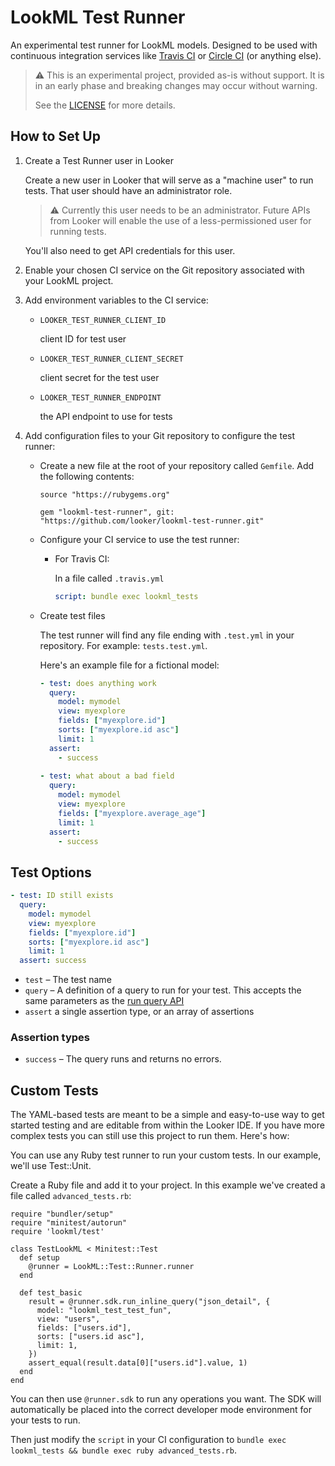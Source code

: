 # LookML Test Runner

An experimental test runner for LookML models. Designed to be used with continuous integration services like [Travis CI](https://travis-ci.org/) or [Circle CI](https://circleci.com/) (or anything else).

> :warning: This is an experimental project, provided as-is without support. It is in an early phase and breaking changes may occur without warning.
> 
> See the [LICENSE](LICENSE) for more details.

## How to Set Up

1. Create a Test Runner user in Looker

    Create a new user in Looker that will serve as a "machine user" to run tests. That user should have an administrator role.

    > :warning: Currently this user needs to be an administrator. Future APIs from Looker will enable the use of a less-permissioned user for running tests.

    You'll also need to get API credentials for this user.

2. Enable your chosen CI service on the Git repository associated with your LookML project.

3. Add environment variables to the CI service:

    - `LOOKER_TEST_RUNNER_CLIENT_ID`

       client ID for test user
    - `LOOKER_TEST_RUNNER_CLIENT_SECRET`

      client secret for the test user
    - `LOOKER_TEST_RUNNER_ENDPOINT`
    
      the API endpoint to use for tests

4. Add configuration files to your Git repository to configure the test runner:


    - Create a new file at the root of your repository called `Gemfile`. Add the following contents:

        ```gemfile
        source "https://rubygems.org"

        gem "lookml-test-runner", git: "https://github.com/looker/lookml-test-runner.git"
        ```

    - Configure your CI service to use the test runner:

       - For Travis CI:

          In a file called `.travis.yml`

          ```yaml
          script: bundle exec lookml_tests
          ```

    - Create test files

      The test runner will find any file ending with `.test.yml` in your repository. For example: `tests.test.yml`.

      Here's an example file for a fictional model:

      ```yaml
      - test: does anything work
        query:
          model: mymodel
          view: myexplore
          fields: ["myexplore.id"]
          sorts: ["myexplore.id asc"]
          limit: 1
        assert:
          - success
          
      - test: what about a bad field
        query:
          model: mymodel
          view: myexplore
          fields: ["myexplore.average_age"]
          limit: 1
        assert:
          - success
      ```
## Test Options

```yaml
- test: ID still exists
  query:
    model: mymodel
    view: myexplore
    fields: ["myexplore.id"]
    sorts: ["myexplore.id asc"]
    limit: 1
  assert: success
```

- `test` – The test name
- `query` – A definition of a query to run for your test. This accepts the same parameters as the [run query API](https://docs.looker.com/reference/api-and-integration/api-reference/query#run_inline_query)
- `assert` a single assertion type, or an array of assertions

### Assertion types

- `success` – The query runs and returns no errors.

## Custom Tests

The YAML-based tests are meant to be a simple and easy-to-use way to get started testing and are editable from within the Looker IDE. If you have more complex tests you can still use this project to run them. Here's how:

You can use any Ruby test runner to run your custom tests. In our example, we'll use Test::Unit.

Create a Ruby file and add it to your project. In this example we've created a file called `advanced_tests.rb`:

```
require "bundler/setup"
require "minitest/autorun"
require 'lookml/test'

class TestLookML < Minitest::Test
  def setup
    @runner = LookML::Test::Runner.runner
  end

  def test_basic
    result = @runner.sdk.run_inline_query("json_detail", {
      model: "lookml_test_test_fun",
      view: "users",
      fields: ["users.id"],
      sorts: ["users.id asc"],
      limit: 1,
    })
    assert_equal(result.data[0]["users.id"].value, 1)
  end
end
```

You can then use `@runner.sdk` to run any operations you want. The SDK will automatically be placed into the correct developer mode environment for your tests to run.

Then just modify the `script` in your CI configuration to `bundle exec lookml_tests && bundle exec ruby advanced_tests.rb`.
